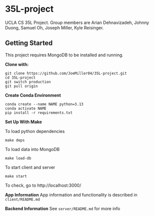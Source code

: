# 35L-project

UCLA CS 35L Project. Group members are Arian Dehnavizadeh, Johnny Duong, Samuel Oh, Joseph Miller, Kyle Reisinger.

## Getting Started

This project requires MongoDB to be installed and running.

**Clone with:**

```
git clone https://github.com/JoeMiller04/35L-project.git
cd 35L-project
git switch production
git pull origin
```

**Create Conda Environment**

```
conda create --name NAME python=3.13
conda activate NAME
pip install -r requirements.txt
```

**Set Up With Make**

To load python dependencies

```
make deps
```

To load data into MongoDB

```
make load-db
```

To start client and server

```
make start
```

To check, go to http://localhost:3000/

**App Information**
App information and functionality is described in `client/README.md`

**Backend Information**
See `server/README.md` for more info
